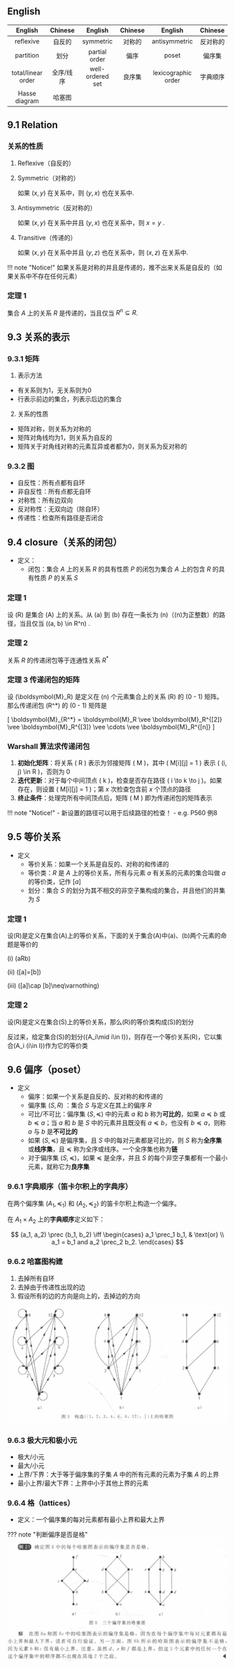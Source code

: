 ## English
|English|Chinese|English|Chinese|English|Chinese|
|:--:|:--:|:--:|:--:|:--:|:--:|
|reflexive|自反的|symmetric|对称的|antisymmetric|反对称的|
|partition|划分|partial order|偏序|poset|偏序集|
|total/linear order|全序/线序|well-ordered set|良序集|lexicographic order|字典顺序|
|Hasse diagram|哈塞图|||||

## 9.1 Relation
### 关系的性质
1. Reflexive（自反的）
2. Symmetric（对称的）
    
    如果 $(x,y)$ 在关系中，则 $(y,x)$ 也在关系中.

3. Antisymmetric（反对称的）
    
    如果 $(x,y)$ 在关系中并且 $(y,x)$ 也在关系中，则 $x=y$ .

4. Transitive（传递的）
    
    如果 $(x,y)$ 在关系中并且 $(y,z)$ 也在关系中，则 $(x,z)$ 在关系中.

!!! note "Notice!"
    如果关系是对称的并且是传递的，推不出来关系是自反的（如果关系中不存在任何元素）

### 定理 1
集合 $A$ 上的关系 $R$ 是传递的，当且仅当 $R^n \subseteq R$.

## 9.3 关系的表示
### 9.3.1 矩阵
1. 表示方法

- 有关系则为1，无关系则为0
- 行表示前边的集合，列表示后边的集合

2. 关系的性质
   
- 矩阵对称，则关系为对称的
- 矩阵对角线均为1，则关系为自反的
- 矩阵关于对角线对称的元素互异或者都为0，则关系为反对称的

### 9.3.2 图
- 自反性：所有点都有自环
- 非自反性：所有点都无自环
- 对称性：所有边双向
- 反对称性：无双向边（除自环）
- 传递性：检查所有路径是否闭合

## 9.4 closure（关系的闭包）
- 定义：
    - 闭包：集合 $A$ 上的关系 $R$ 的具有性质 $P$ 的闭包为集合 $A$ 上的包含 $R$ 的具有性质 $P$ 的关系 $S$
    

### 定理 1
设 \(R\) 是集合 \(A\) 上的关系。从 \(a\) 到 \(b\) 存在一条长为 \(n\)（\(n\)为正整数）的路径，当且仅当 \((a, b) \in R^n\) .
### 定理 2 
关系 $R$ 的传递闭包等于连通性关系 $R^*$ 
### 定理 3 传递闭包的矩阵
设 \(\boldsymbol{M}_R\) 是定义在 \(n\) 个元素集合上的关系 \(R\) 的 \(0 - 1\) 矩阵。那么传递闭包 \(R^*\) 的 \(0 - 1\) 矩阵是

\[
\boldsymbol{M}_{R^*} = \boldsymbol{M}_R \vee \boldsymbol{M}_R^{[2]} \vee \boldsymbol{M}_R^{[3]} \vee \cdots \vee \boldsymbol{M}_R^{[n]}
\] 

### Warshall 算法求传递闭包
1. **初始化矩阵**：将关系 \( R \) 表示为邻接矩阵 \( M \)，其中 \( M[i][j] = 1 \) 表示 \( (i, j) \in R \)，否则为 0
2. **迭代更新**：对于每个中间顶点 \( k \)，检查是否存在路径 \( i \to k \to j \)。如果存在，则设置 \( M[i][j] = 1 \)；第 $x$ 次检查包含前 $x$ 个顶点的路径
3. **终止条件**：处理完所有中间顶点后，矩阵 \( M \) 即为传递闭包的矩阵表示

!!! note "Notice!"
    - 新设置的路径可以用于后续路径的检查！
    - e.g. P560 例8
    
## 9.5 等价关系
- 定义
    - 等价关系：如果一个关系是自反的、对称的和传递的
    - 等价类：$R$ 是 $A$ 上的等价关系，所有与元素 $a$ 有关系的元素的集合叫做 $a$ 的等价类，记作 $[a]$
    - 划分：集合 $S$ 的划分为其不相交的非空子集构成的集合，并且他们的并集为 $S$
### 定理 1
设\(R\)是定义在集合\(A\)上的等价关系，下面的关于集合\(A\)中\(a\)、\(b\)两个元素的命题是等价的

(i) \(aRb\)

(ii) \([a]=[b]\)

(iii) \([a]\cap [b]\neq\varnothing\)
### 定理 2
设\(R\)是定义在集合\(S\)上的等价关系，那么\(R\)的等价类构成\(S\)的划分

反过来，给定集合\(S\)的划分\(\{A_i\mid i\in I\}\)，则存在一个等价关系\(R\)，它以集合\(A_i (i\in I)\)作为它的等价类

## 9.6 偏序（poset）
- 定义
    - 偏序：如果一个关系是自反的、反对称的和传递的
    - 偏序集 $(S,R)$ ：集合 $S$ 与定义在其上的偏序 $R$ 
    - 可比/不可比：偏序集 $(S,\preceq)$ 中的元素 $a$ 和 $b$ 称为**可比的**，如果 $a \preceq b$ 或 $b \preceq a$；当 $a$ 和 $b$ 是 $S$ 中的元素并且既没有 $a \preceq b$，也没有 $b \preceq a$，则称 $a$ 与 $b$ 是**不可比的**
    - 如果 $(S,\preceq)$ 是偏序集，且 $S$ 中的每对元素都是可比的，则 $S$ 称为**全序集**或**线序集**，且 $\preceq$ 称为全序或线序。一个全序集也称为**链**
    - 对于偏序集 $(S,\preceq)$，如果 $\preceq$ 是全序，并且 $S$ 的每个非空子集都有一个最小元素，就称它为**良序集**
### 9.6.1 字典顺序（笛卡尔积上的字典序）

在两个偏序集 $(A_1,\preceq_1)$ 和 $(A_2,\preceq_2)$ 的笛卡尔积上构造一个偏序。

在 $A_1 \times A_2$ 上的**字典顺序**定义如下：

$$
(a_1, a_2) \prec (b_1, b_2) \iff 
\begin{cases} 
a_1 \prec_1 b_1, & \text{or} \\
a_1 = b_1 and a_2 \prec_2 b_2.
\end{cases}
$$
### 9.6.2 哈塞图构建
1. 去掉所有自环
2. 去掉由于传递性出现的边
3. 假设所有的边的方向是向上的，去掉边的方向

![](photo/9-1.png)

### 9.6.3 极大元和极小元
- 极大/小元
- 最大/小元
- 上界/下界：大于等于偏序集的子集 $A$ 中的所有元素的元素为子集 $A$ 的上界
- 最小上界/最大下界：上界中小于其他上界的元素

### 9.6.4 格（lattices）
- 定义：一个偏序集的每对元素都有最小上界和最大上界

??? note "判断偏序是否是格"
    ![](photo/9-2.png)
